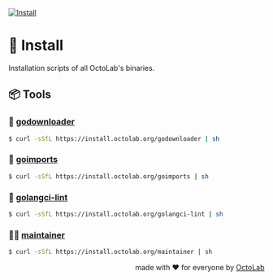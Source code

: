 [![Install][social.preview]][preview.config]

# 🤖 Install

Installation scripts of all OctoLab's binaries.

## 📦 Tools

### 🔧 [godownloader][]

```bash
$ curl -sSfL https://install.octolab.org/godownloader | sh
```

[godownloader]: https://github.com/kamilsk/godownloader


### 🔧 [goimports][]

```bash
$ curl -sSfL https://install.octolab.org/goimports | sh
```

[goimports]: https://github.com/kamilsk/go-tools


### 🔧 [golangci-lint][]

```bash
$ curl -sSfL https://install.octolab.org/golangci-lint | sh
```

[golangci-lint]: https://github.com/kamilsk/golangci-lint


### 👨‍🔧 [maintainer][]

```bash
$ curl -sSfL https://install.octolab.org/maintainer | sh
```

[maintainer]: https://github.com/octomation/maintainer


<p align="right">made with ❤️ for everyone by <a href="https://www.octolab.org/">OctoLab</a></p>

[social.preview]:   https://cdn.octolab.org/socialify/install.png
[preview.config]:   https://socialify.git.ci/octomation/install?description=1&font=Raleway&language=1&name=1&owner=1&pattern=Circuit%20Board&theme=Light
[preview.fallback]: https://socialify.git.ci/octomation/install/image?description=1&font=Raleway&language=1&name=1&owner=1&pattern=Circuit%20Board&theme=Light
